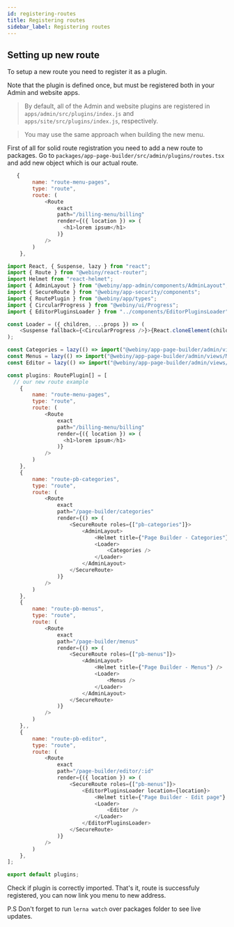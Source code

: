 ```yaml
---
id: registering-routes
title: Registering routes
sidebar_label: Registering routes
---
```


## Setting up new route

To setup a new route you need to register it as a plugin. 

Note that the plugin is defined once, but must be registered both in your Admin and website apps.
> By default, all of the Admin and website plugins are registered in `apps/admin/src/plugins/index.js` and `apps/site/src/plugins/index.js`, respectively.

> You may use the same approach when building the new menu.

First of all for solid route registration you need to add a new route to packages. Go to `packages/app-page-builder/src/admin/plugins/routes.tsx` and add new object which is our actual route.

```javascript
   {
        name: "route-menu-pages",
        type: "route",
        route: (
            <Route
                exact
                path="/billing-menu/billing"
                render={({ location }) => (
                  <h1>lorem ipsum</h1>
                )}
            />
        )
    },
```

```javascript
import React, { Suspense, lazy } from "react";
import { Route } from "@webiny/react-router";
import Helmet from "react-helmet";
import { AdminLayout } from "@webiny/app-admin/components/AdminLayout";
import { SecureRoute } from "@webiny/app-security/components";
import { RoutePlugin } from "@webiny/app/types";
import { CircularProgress } from "@webiny/ui/Progress";
import { EditorPluginsLoader } from "../components/EditorPluginsLoader";

const Loader = ({ children, ...props }) => (
    <Suspense fallback={<CircularProgress />}>{React.cloneElement(children, props)}</Suspense>
);

const Categories = lazy(() => import("@webiny/app-page-builder/admin/views/Categories/Categories"));
const Menus = lazy(() => import("@webiny/app-page-builder/admin/views/Menus/Menus"));
const Editor = lazy(() => import("@webiny/app-page-builder/admin/views/Pages/Editor"));

const plugins: RoutePlugin[] = [
  // our new route example
    {
        name: "route-menu-pages",
        type: "route",
        route: (
            <Route
                exact
                path="/billing-menu/billing"
                render={({ location }) => (
                  <h1>lorem ipsum</h1>
                )}
            />
        )
    },
    {
        name: "route-pb-categories",
        type: "route",
        route: (
            <Route
                exact
                path="/page-builder/categories"
                render={() => (
                    <SecureRoute roles={["pb-categories"]}>
                        <AdminLayout>
                            <Helmet title={"Page Builder - Categories"} />
                            <Loader>
                                <Categories />
                            </Loader>
                        </AdminLayout>
                    </SecureRoute>
                )}
            />
        )
    },
    {
        name: "route-pb-menus",
        type: "route",
        route: (
            <Route
                exact
                path="/page-builder/menus"
                render={() => (
                    <SecureRoute roles={["pb-menus"]}>
                        <AdminLayout>
                            <Helmet title={"Page Builder - Menus"} />
                            <Loader>
                                <Menus />
                            </Loader>
                        </AdminLayout>
                    </SecureRoute>
                )}
            />
        )
    },,
    {
        name: "route-pb-editor",
        type: "route",
        route: (
            <Route
                exact
                path="/page-builder/editor/:id"
                render={({ location }) => (
                    <SecureRoute roles={["pb-menus"]}>
                        <EditorPluginsLoader location={location}>
                            <Helmet title={"Page Builder - Edit page"} />
                            <Loader>
                                <Editor />
                            </Loader>
                        </EditorPluginsLoader>
                    </SecureRoute>
                )}
            />
        )
    },
];

export default plugins;
```

Check if plugin is correctly imported. 
That's it, route is successfuly registered, you can now link you menu to new address. 

P.S Don't forget to run `lerna watch` over packages folder to see live updates. 


